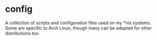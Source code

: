 config
======

A collection of scripts and configuration files used on my *nix systems.  Some are specific to Arch Linux, though many can be adapted for other distributions too.
